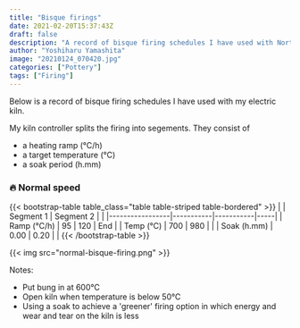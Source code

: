 ```yaml
---
title: "Bisque firings"
date: 2021-02-20T15:37:43Z
draft: false
description: "A record of bisque firing schedules I have used with Northern Kilns Little Chief."
author: "Yoshiharu Yamashita"
image: "20210124_070420.jpg"
categories: ["Pottery"]
tags: ["Firing"]
---
```


Below is a record of bisque firing schedules I have used with my electric kiln.

My kiln controller splits the firing into segements. They consist of

- a heating ramp (&deg;C/h)
- a target temperature (&deg;C)
- a soak period (h.mm)

### :fire: Normal speed

{{< bootstrap-table table_class="table table-striped table-bordered" >}}
|                 | Segment 1 | Segment 2 |     |
|-----------------|-----------|-----------|-----|
| Ramp (&deg;C/h) | 95        | 120       | End |
| Temp (&deg;C)   | 700       | 980       |     |
| Soak (h.mm)     | 0.00      | 0.20      |     |
{{< /bootstrap-table >}}

{{< img src="normal-bisque-firing.png" >}}

Notes:

- Put bung in at 600&deg;C
- Open kiln when temperature is below 50&deg;C
- Using a soak to achieve a 'greener' firing option in which energy and wear and tear on the kiln is less